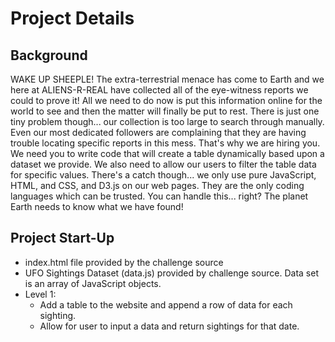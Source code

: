 # Project Details

## Background
WAKE UP SHEEPLE! The extra-terrestrial menace has come to Earth and we here at ALIENS-R-REAL have collected all of the eye-witness reports we could to prove it! All we need to do now is put this information online for the world to see and then the matter will finally be put to rest.
There is just one tiny problem though... our collection is too large to search through manually. Even our most dedicated followers are complaining that they are having trouble locating specific reports in this mess.
That's why we are hiring you. We need you to write code that will create a table dynamically based upon a dataset we provide. We also need to allow our users to filter the table data for specific values. There's a catch though... we only use pure JavaScript, HTML, and CSS, and D3.js on our web pages. They are the only coding languages which can be trusted.
You can handle this... right? The planet Earth needs to know what we have found!


## Project Start-Up
 * index.html file provided by the challenge source
 * UFO Sightings Dataset (data.js) provided by challenge source.  Data set is an array of JavaScript objects.
 * Level 1:
   * Add a table to the website and append a row of data for each sighting.
   * Allow for user to input a data and return sightings for that date.
